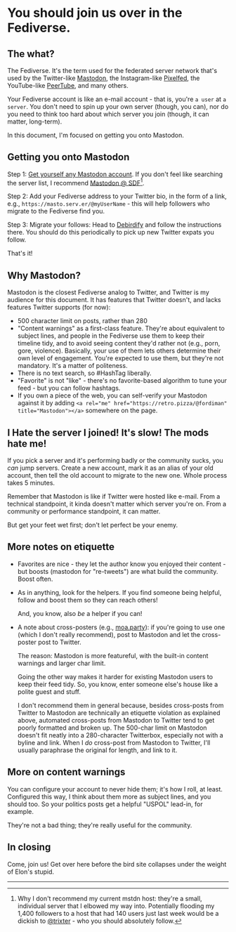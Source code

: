 # You should join us over in the Fediverse.

## The what?

The Fediverse.  It's the term used for the federated server network that's used by the Twitter-like [Mastodon](https://joinmastodon.org), the Instagram-like [Pixelfed](https://pixelfed.org/), the YouTube-like [PeerTube](https://joinpeertube.org/en), and many others.

Your Fediverse account is like an e-mail account - that is, you're `a user` at `a server`.  You don't need to spin up your own server (though, you can), nor do you need to think too hard about which server you join (though, it can matter, long-term).

In this document, I'm focused on getting you onto Mastodon.

## Getting you onto Mastodon

Step 1: [Get yourself any Mastodon account](https://joinmastodon.org/servers).  If you don't feel like searching the server list, I recommend [Mastodon @ SDF](https://mastodon.sdf.org)[^2].

Step 2: Add your Fediverse address to your Twitter bio, in the form of a link, e.g., `https://masto.serv.er/@myUserName` - this will help followers who migrate to the Fediverse find you.

Step 3: Migrate your follows: Head to [Debirdify](https://pruvisto.org/debirdify) and follow the instructions there. You should do this periodically to pick up new Twitter expats you follow.

That's it!

## Why Mastodon?

Mastodon is the closest Fediverse analog to Twitter, and Twitter is my audience for this document.  It has features that Twitter doesn't, and lacks features Twitter supports (for now):

* 500 character limit on posts, rather than 280
* "Content warnings" as a first-class feature.  They're about equivalent to subject lines, and people in the Fediverse use them to keep their timeline tidy, and to avoid seeing content they'd rather not (e.g., porn, gore, violence).  Basically, your use of them lets others determine their own level of engagement.  You're expected to use them, but they're not mandatory.  It's a matter of politeness.
* There is no text search, so #HashTag liberally.
* "Favorite" is not "like" - there's no favorite-based algorithm to tune your feed - but you can follow hashtags.
* If you own a piece of the web, you can self-verify your Mastodon against it by adding `<a rel="me" href="https://retro.pizza/@fordiman" title="Mastodon"></a>` somewhere on the page.

## I Hate the server I joined!  It's slow!  The mods hate me!

If you pick a server and it's performing badly or the community sucks, you _can_ jump servers. Create a new account, mark it as an alias of your old account, then tell the old account to migrate to the new one. Whole process takes 5 minutes.

Remember that Mastodon is like if Twitter were hosted like e-mail. From a technical standpoint, it kinda doesn't matter which server you're on. From a community or performance standpoint, it can matter.
  
But get your feet wet first; don't let perfect be your enemy. 


## More notes on etiquette

  * Favorites are nice - they let the author know you enjoyed their content - but boosts (mastodon for "re-tweets") are what build the community. Boost often. 

  * As in anything, look for the helpers. If you find someone being helpful, follow and boost them so they can reach others!

    And, you know, also _be_ a helper if you can! 

  * A note about cross-posters (e.g., [moa.party](https://moa.party)): if you're going to use one (which I don't really recommend), post to Mastodon and let the cross-poster post to Twitter.

    The reason: Mastodon is more featureful, with the built-in content warnings and larger char limit.  

    Going the other way makes it harder for existing Mastodon users to keep their feed tidy. So, you know, enter someone else's house like a polite guest and stuff.

    I don't recommend them in general because, besides cross-posts from Twitter to Mastodon are technically an etiquette violation as explained above, automated cross-posts from Mastodon to Twitter tend to get poorly formatted and broken up.  The 500-char limit on Mastodon doesn't fit neatly into a 280-character Twitterbox, especially not with a byline and link.  When I _do_ cross-post from Mastodon to Twitter, I'll usually paraphrase the original for length, and link to it.

## More on content warnings
  
You can configure your account to never hide them; it's how I roll, at least. Configured this way, I think about them more as subject lines, and you should too. So your politics posts get a helpful "USPOL" lead-in, for example.

They're not a bad thing; they're really useful for the community.

## In closing

Come, join us! Get over here before the bird site collapses under the weight of Elon's stupid. 

-----

[^2]: Why I don't recommend my current mstdn host: they're a small, individual server that I elbowed my way into. Potentially flooding my 1,400 followers to a host that had 140 users just last week would be a dickish to [@trixter](https://retro.pizza/@trixter) - who you should absolutely follow.
